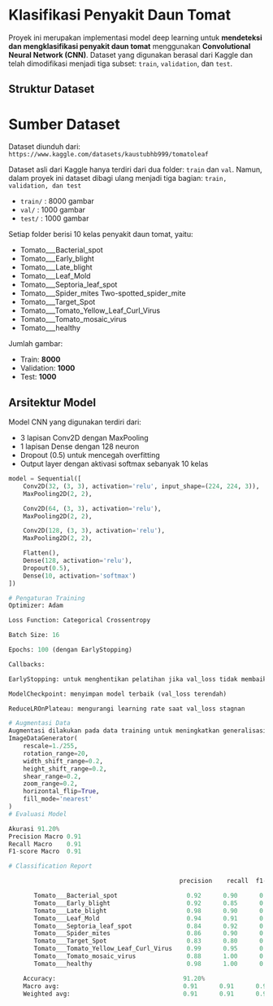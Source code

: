 # Klasifikasi Penyakit Daun Tomat

Proyek ini merupakan implementasi model deep learning untuk **mendeteksi dan mengklasifikasi penyakit daun tomat** menggunakan **Convolutional Neural Network (CNN)**. Dataset yang digunakan berasal dari Kaggle dan telah dimodifikasi menjadi tiga subset: `train`, `validation`, dan `test`.

## Struktur Dataset

# Sumber Dataset

Dataset diunduh dari: 
`https://www.kaggle.com/datasets/kaustubhb999/tomatoleaf`

Dataset asli dari Kaggle hanya terdiri dari dua folder: `train` dan `val`. Namun, dalam proyek ini dataset dibagi ulang menjadi tiga bagian: `train, validation, dan test`

- `train/` : 8000 gambar
- `val/` : 1000 gambar
- `test/` : 1000 gambar

Setiap folder berisi 10 kelas penyakit daun tomat, yaitu:

- Tomato___Bacterial_spot  
- Tomato___Early_blight  
- Tomato___Late_blight  
- Tomato___Leaf_Mold  
- Tomato___Septoria_leaf_spot  
- Tomato___Spider_mites Two-spotted_spider_mite  
- Tomato___Target_Spot  
- Tomato___Tomato_Yellow_Leaf_Curl_Virus  
- Tomato___Tomato_mosaic_virus  
- Tomato___healthy  

Jumlah gambar:
- Train: **8000**
- Validation: **1000**
- Test: **1000**

## Arsitektur Model

Model CNN yang digunakan terdiri dari:

- 3 lapisan Conv2D dengan MaxPooling
- 1 lapisan Dense dengan 128 neuron
- Dropout (0.5) untuk mencegah overfitting
- Output layer dengan aktivasi softmax sebanyak 10 kelas

```python
model = Sequential([
    Conv2D(32, (3, 3), activation='relu', input_shape=(224, 224, 3)),
    MaxPooling2D(2, 2),

    Conv2D(64, (3, 3), activation='relu'),
    MaxPooling2D(2, 2),

    Conv2D(128, (3, 3), activation='relu'),
    MaxPooling2D(2, 2),

    Flatten(),
    Dense(128, activation='relu'),
    Dropout(0.5),
    Dense(10, activation='softmax')
])

# Pengaturan Training
Optimizer: Adam

Loss Function: Categorical Crossentropy

Batch Size: 16

Epochs: 100 (dengan EarlyStopping)

Callbacks:

EarlyStopping: untuk menghentikan pelatihan jika val_loss tidak membaik

ModelCheckpoint: menyimpan model terbaik (val_loss terendah)

ReduceLROnPlateau: mengurangi learning rate saat val_loss stagnan

# Augmentasi Data
Augmentasi dilakukan pada data training untuk meningkatkan generalisasi model:
ImageDataGenerator(
    rescale=1./255,
    rotation_range=20,
    width_shift_range=0.2,
    height_shift_range=0.2,
    shear_range=0.2,
    zoom_range=0.2,
    horizontal_flip=True,
    fill_mode='nearest'
)
# Evaluasi Model

Akurasi	91.20%
Precision Macro	0.91
Recall Macro	0.91
F1-score Macro	0.91

# Classification Report

                                               precision    recall  f1-score   support

       Tomato___Bacterial_spot                   0.92      0.90      0.91       100
       Tomato___Early_blight                     0.92      0.85      0.89       100
       Tomato___Late_blight                      0.98      0.90      0.94       100
       Tomato___Leaf_Mold                        0.94      0.91      0.92       100
       Tomato___Septoria_leaf_spot               0.84      0.92      0.88       100
       Tomato___Spider_mites                     0.86      0.90      0.88       100
       Tomato___Target_Spot                      0.83      0.80      0.81       103
       Tomato___Tomato_Yellow_Leaf_Curl_Virus    0.99      0.95      0.97        97
       Tomato___Tomato_mosaic_virus              0.88      1.00      0.94       100
       Tomato___healthy                          0.98      1.00      0.99       100

    Accuracy:                                   91.20%
    Macro avg:                                  0.91      0.91      0.91      1000
    Weighted avg:                               0.91      0.91      0.91      1000

